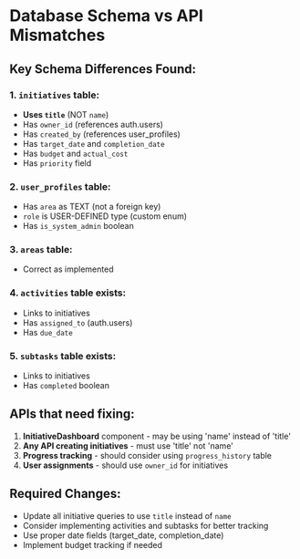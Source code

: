 # Database Schema vs API Mismatches

## Key Schema Differences Found:

### 1. `initiatives` table:
- **Uses `title`** (NOT `name`)
- Has `owner_id` (references auth.users)
- Has `created_by` (references user_profiles)
- Has `target_date` and `completion_date`
- Has `budget` and `actual_cost`
- Has `priority` field

### 2. `user_profiles` table:
- Has `area` as TEXT (not a foreign key)
- `role` is USER-DEFINED type (custom enum)
- Has `is_system_admin` boolean

### 3. `areas` table:
- Correct as implemented

### 4. `activities` table exists:
- Links to initiatives
- Has `assigned_to` (auth.users)
- Has `due_date`

### 5. `subtasks` table exists:
- Links to initiatives
- Has `completed` boolean

## APIs that need fixing:

1. **InitiativeDashboard** component - may be using 'name' instead of 'title'
2. **Any API creating initiatives** - must use 'title' not 'name'
3. **Progress tracking** - should consider using `progress_history` table
4. **User assignments** - should use `owner_id` for initiatives

## Required Changes:
- Update all initiative queries to use `title` instead of `name`
- Consider implementing activities and subtasks for better tracking
- Use proper date fields (target_date, completion_date)
- Implement budget tracking if needed